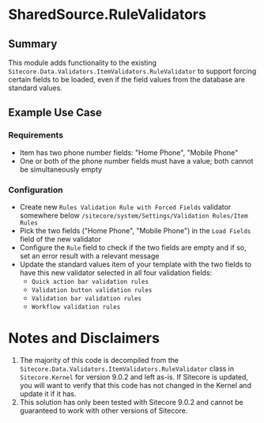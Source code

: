 # SharedSource.RuleValidators

## Summary
This module adds functionality to the existing `Sitecore.Data.Validators.ItemValidators.RuleValidator` to support forcing certain fields to be loaded, even if the field values from the database are standard values.

## Example Use Case

### Requirements

* Item has two phone number fields: "Home Phone", "Mobile Phone"
* One or both of the phone number fields must have a value; both cannot be simultaneously empty

### Configuration

* Create new `Rules Validation Rule with Forced Fields` validator somewhere below `/sitecore/system/Settings/Validation Rules/Item Rules`
* Pick the two fields ("Home Phone", "Mobile Phone") in the `Load Fields` field of the new validator
* Configure the `Rule` field to check if the two fields are empty and if so, set an error result with a relevant message
* Update the standard values item of your template with the two fields to have this new validator selected in all four validation fields:
   * `Quick action bar validation rules`
   * `Validation button validation rules`
   * `Validation bar validation rules`
   * `Workflow validation rules`

# Notes and Disclaimers

1. The majority of this code is decompiled from the `Sitecore.Data.Validators.ItemValidators.RuleValidator` class in `Sitecore.Kernel` for version 9.0.2 and left as-is. If Sitecore is updated, you will want to verify that this code has not changed in the Kernel and update it if it has.
2. This solution has only been tested with Sitecore 9.0.2 and cannot be guaranteed to work with other versions of Sitecore.